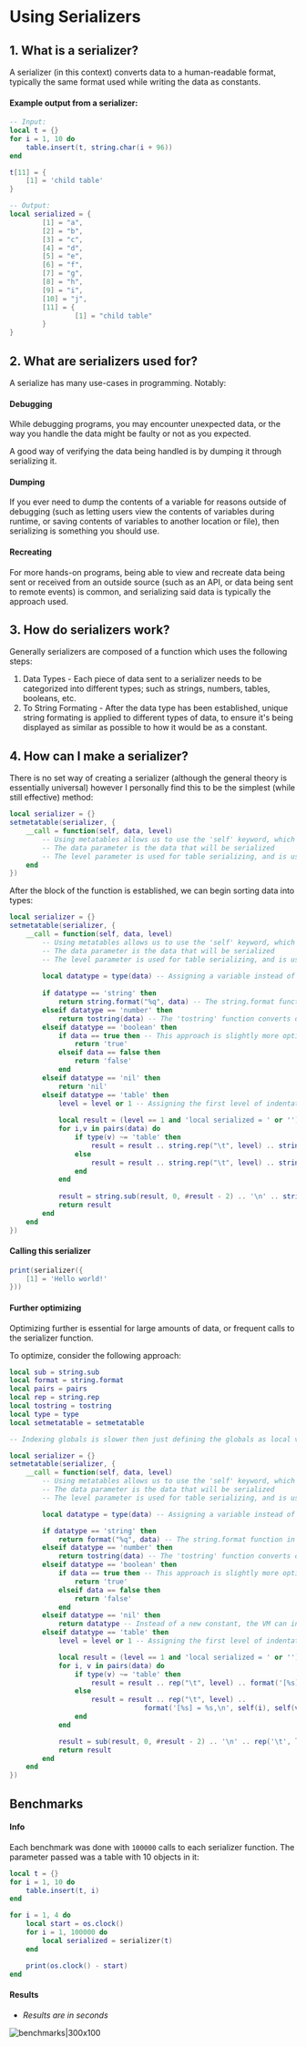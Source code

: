 # Using Serializers
## 1. What is a serializer?
A serializer (in this context) converts data to a human-readable format, typically the same format used while writing the data as constants.

#### Example output from a serializer:
```lua
-- Input:
local t = {}
for i = 1, 10 do
    table.insert(t, string.char(i + 96))
end

t[11] = {
    [1] = 'child table'
}

-- Output:
local serialized = {
        [1] = "a",
        [2] = "b",
        [3] = "c",
        [4] = "d",
        [5] = "e",
        [6] = "f",
        [7] = "g",
        [8] = "h",
        [9] = "i",
        [10] = "j",
        [11] = {
                [1] = "child table"
        }
}
```

## 2. What are serializers used for?
A serialize has many use-cases in programming. Notably:

#### Debugging
While debugging programs, you may encounter unexpected data, or the way you handle the data might be faulty or not as you expected.

A good way of verifying the data being handled is by dumping it through serializing it.

#### Dumping
If you ever need to dump the contents of a variable for reasons outside of debugging (such as letting users view the contents of variables during runtime, or saving contents of variables to another location or file), then serializing is something you should use.

#### Recreating
For more hands-on programs, being able to view and recreate data being sent or received from an outside source (such as an API, or data being sent to remote events) is common, and serializing said data is typically the approach used.

## 3. How do serializers work?
Generally serializers are composed of a function which uses the following steps:
1. Data Types - Each piece of data sent to a serializer needs to be categorized into different types; such as strings, numbers, tables, booleans, etc.
2. To String Formating - After the data type has been established, unique string formating is applied to different types of data, to ensure it's being displayed as similar as possible to how it would be as a constant.

## 4. How can I make a serializer?
There is no set way of creating a serializer (although the general theory is essentially universal) however I personally find this to be the simplest (while still effective) method:

```lua
local serializer = {}
setmetatable(serializer, {
    __call = function(self, data, level)
        -- Using metatables allows us to use the 'self' keyword, which I find preferable to self-calling functions
        -- The data parameter is the data that will be serialized
        -- The level parameter is used for table serializing, and is used for proper indenting
    end
})
```

After the block of the function is established, we can begin sorting data into types:
```lua
local serializer = {}
setmetatable(serializer, {
    __call = function(self, data, level)
        -- Using metatables allows us to use the 'self' keyword, which I find preferable to self-calling functions
        -- The data parameter is the data that will be serialized
        -- The level parameter is used for table serializing, and is used for proper indenting
        
        local datatype = type(data) -- Assigning a variable instead of repeatedly calling the 'type' function is more optimized
        
        if datatype == 'string' then
            return string.format("%q", data) -- The string.format function in Lua automatically applies the correct quotations around a string
        elseif datatype == 'number' then
            return tostring(data) -- The 'tostring' function converts data to strings, including numbers
        elseif datatype == 'boolean' then
            if data == true then -- This approach is slightly more optimized then string.format
                return 'true'
            elseif data == false then
                return 'false'
            end
        elseif datatype == 'nil' then
            return 'nil'
        elseif datatype == 'table' then
            level = level or 1 -- Assigning the first level of indentations
            
            local result = (level == 1 and 'local serialized = ' or '') .. '{\n' -- Here, we define a local variable to the output if it's the first level
            for i,v in pairs(data) do
                if type(v) ~= 'table' then
                    result = result .. string.rep("\t", level) .. string.format('[%s] = %s,\n', self(i), self(v)) -- Serializing the index and value and using the string.format function to format it as [index] = value
                else
                    result = result .. string.rep("\t", level) .. string.format('[%s] = %s,\n', self(i), self(v, level + 1)) -- Adding to the level if the current value type is a table
                end
            end
            
            result = string.sub(result, 0, #result - 2) .. '\n' .. string.rep('\t', level - 1) .. '}' -- Removing the final newline and comma, and then adding the appropriate indents
            return result
        end
    end
})
```

#### Calling this serializer
```lua
print(serializer({
    [1] = 'Hello world!'
}))
```

#### Further optimizing
Optimizing further is essential for large amounts of data, or frequent calls to the serializer function.

To optimize, consider the following approach:
```lua
local sub = string.sub
local format = string.format
local pairs = pairs
local rep = string.rep
local tostring = tostring
local type = type
local setmetatable = setmetatable

-- Indexing globals is slower then just defining the globals as local variables; as instead of indexing the global environment, the VM can instead index the stack.

local serializer = {}
setmetatable(serializer, {
    __call = function(self, data, level)
        -- Using metatables allows us to use the 'self' keyword, which I find preferable to self-calling functions
        -- The data parameter is the data that will be serialized
        -- The level parameter is used for table serializing, and is used for proper indenting

        local datatype = type(data) -- Assigning a variable instead of repeatedly calling the 'type' function is more optimized

        if datatype == 'string' then
            return format("%q", data) -- The string.format function in Lua automatically applies the correct quotations around a string
        elseif datatype == 'number' then
            return tostring(data) -- The 'tostring' function converts data to strings, including numbers
        elseif datatype == 'boolean' then
            if data == true then -- This approach is slightly more optimized then string.format
                return 'true'
            elseif data == false then
                return 'false'
            end
        elseif datatype == 'nil' then
            return datatype -- Instead of a new constant, the VM can index the stack
        elseif datatype == 'table' then
            level = level or 1 -- Assigning the first level of indentations

            local result = (level == 1 and 'local serialized = ' or '') .. '{\n' -- Here, we define a local variable to the output if it's the first level
            for i, v in pairs(data) do
                if type(v) ~= 'table' then
                    result = result .. rep("\t", level) .. format('[%s] = %s,\n', self(i), self(v)) -- Serializing the index and value and using the string.format function to format it as [index] = value
                else
                    result = result .. rep("\t", level) ..
                                 format('[%s] = %s,\n', self(i), self(v, level + 1)) -- Adding to the level if the current value type is a table
                end
            end

            result = sub(result, 0, #result - 2) .. '\n' .. rep('\t', level - 1) .. '}' -- Removing the final newline and comma, and then adding the appropriate indents
            return result
        end
    end
})
```

## Benchmarks
#### Info
Each benchmark was done with `100000` calls to each serializer function. The parameter passed was a table with 10 objects in it:

```lua
local t = {}
for i = 1, 10 do
    table.insert(t, i)
end

for i = 1, 4 do
    local start = os.clock()
    for i = 1, 100000 do
        local serialized = serializer(t)
    end

    print(os.clock() - start)
end
```

#### Results
- *Results are in seconds*

![benchmarks|300x100](https://i.e-z.host/zyd2bjfxdh8ty6d0otiqc2z2df7d78%E2%80%8E)
